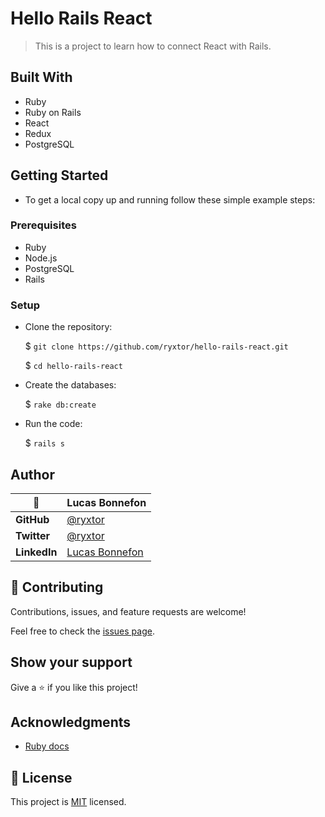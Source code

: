 # Hello Rails React

> This is a project to learn how to connect React with Rails.
## Built With

  - Ruby
  - Ruby on Rails
  - React
  - Redux
  - PostgreSQL

## Getting Started

- To get a local copy up and running follow these simple example steps:

### Prerequisites

  - Ruby
  - Node.js
  - PostgreSQL
  - Rails

### Setup

- Clone the repository:

  $ `git clone https://github.com/ryxtor/hello-rails-react.git`

  $ `cd hello-rails-react`

- Create the databases:
  
  $ `rake db:create`

- Run the code:
  
  $ `rails s`
  
## Author

|    👤    | **Lucas Bonnefon**                                             |
| ------------ | ----------------------------------------------------        |
| **GitHub**   | [@ryxtor](https://github.com/ryxtor)                |
| **Twitter**  | [@ryxtor](https://twitter.com/ryxtor)              |
| **LinkedIn** | [Lucas Bonnefon](https://www.linkedin.com/in/lucasbonnefon/)|


## 🤝 Contributing

Contributions, issues, and feature requests are welcome!

Feel free to check the [issues page](../../issues/).

## Show your support

Give a ⭐️ if you like this project!

## Acknowledgments

- [Ruby docs](https://ruby-doc.org)

## 📝 License

This project is [MIT](./MIT.md) licensed.